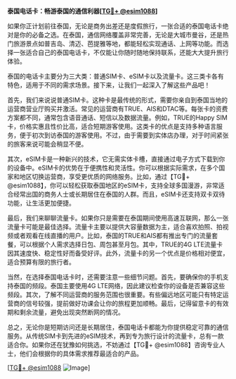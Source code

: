 **泰国电话卡：畅游泰国的通信利器[[TG💪+ @esim1088](https://t.me/s/esim1088)]**

如果你正计划前往泰国，无论是商务出差还是度假旅行，一张合适的泰国电话卡绝对是你的必备之选。在泰国，通信网络覆盖非常完善，无论是大城市曼谷，还是热门旅游景点如普吉岛、清迈、芭提雅等地，都能轻松实现通话、上网等功能。而选择一张适合自己的泰国电话卡，不仅能让你随时随地保持联系，还能大大提升旅行体验。

泰国的电话卡主要分为三大类：普通SIM卡、eSIM卡以及流量卡。这三类卡各有特色，适用于不同的需求场景。接下来，让我们一起深入了解这些产品吧！

首先，我们来说说普通SIM卡。这种卡是最传统的形式，需要你亲自到泰国当地的运营商营业厅购买并激活。常见的运营商有TRUE、AIS和DTAC等。每张卡的资费方案都不同，通常包含语音通话、短信以及数据流量。例如，TRUE的Happy SIM卡，价格实惠且性价比高，适合短期游客使用。这类卡的优点是支持多种语言服务，便于初次到访泰国的游客使用。不过，由于需要到实体店办理，对于时间紧张的旅客来说可能会稍显不便。

其次，eSIM卡是一种新兴的技术，它无需实体卡槽，直接通过电子方式下载到你的设备中。eSIM卡的优势在于便携性和灵活性。你可以根据实际需求，在多个国家和地区切换运营商，享受更优质的网络服务。比如，通过【TG💪+ @esim1088】，你可以轻松获取泰国地区的eSIM卡，支持全球多国漫游，非常适合经常出国的商务人士或长期居住在泰国的人群。而且，eSIM卡还支持双卡双待功能，让生活更加便捷。

最后，我们来聊聊流量卡。如果你只是需要在泰国期间使用高速互联网，那么一张流量卡可能是最佳选择。流量卡主要以提供大容量数据为主，适合喜欢拍照、拍视频或者观看在线直播的用户。比如，泰国的TRUE和AIS都有推出专门的流量套餐，可以根据个人需求选择日包、周包甚至月包。其中，TRUE的4G LTE流量卡因其速度快、稳定性好而备受好评。此外，流量卡的另一个优点是价格相对便宜，适合预算有限的旅行者。

当然，在选择泰国电话卡时，还需要注意一些细节问题。首先，要确保你的手机支持泰国的频段。泰国主要使用4G LTE网络，因此建议检查你的设备是否兼容这些频段。其次，了解不同运营商的服务范围也很重要。有些偏远地区可能只有特定运营商的信号较强，提前做好功课会让你的旅程更加顺畅。最后，记得留意卡的有效期和剩余流量，避免出现突然断网的情况。

总之，无论你是短期访问还是长期居住，泰国电话卡都能为你提供稳定可靠的通信服务。从传统SIM卡到先进的eSIM技术，再到专为旅行设计的流量卡，总有一款适合你。如果你还在犹豫如何挑选，不妨通过【TG💪+ @esim1088】咨询专业人士，他们会根据你的具体需求推荐最适合的产品。

[[TG💪+ @esim1088](https://t.me/s/esim1088) ![Image](https://i.postimg.cc/4NQfJmqS/Snipaste-2025-05-13-00-14-12.png)]